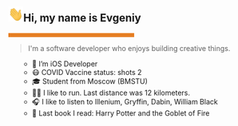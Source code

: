 
<h2><img height="30px" width="30px" src="https://github.com/evsxe/evsxe/blob/main/Formation/Greetings.gif"></img>Hi, my name is Evgeniy</h2><hr style='background-color:#e67e22;border-width:0;color:#000000;height:8px;line-height:0;text-align:left;width:50%;'/> <blockquote> I'm a software developer who enjoys building creative things. </blockquote> <ul> 
  
- 💼 I’m iOS Developer
- 😷 COVID Vaccine status: shots 2
- 🎓 Student from Moscow (BMSTU)
- 🏃‍♂ I like to run. Last distance was 12 kilometers.
- 🎧 I like to listen to Illenium, Gryffin, Dabin, William Black
- 📖 Last book I read: Harry Potter and the Goblet of Fire
